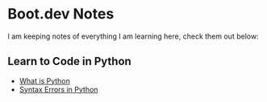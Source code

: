 # Boot.dev Notes

I am keeping notes of everything I am learning here, check them out below:

## Learn to Code in Python

- [What is Python](notes/What_is_Python.md)
- [Syntax Errors in Python](notes/syntax_errors.md)


